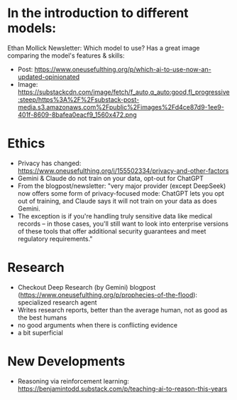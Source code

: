 # In the introduction to different models:

Ethan Mollick Newsletter: Which model to use? Has a great image comparing the model's features & skills:
- Post: https://www.oneusefulthing.org/p/which-ai-to-use-now-an-updated-opinionated
- Image: https://substackcdn.com/image/fetch/f_auto,q_auto:good,fl_progressive:steep/https%3A%2F%2Fsubstack-post-media.s3.amazonaws.com%2Fpublic%2Fimages%2Fd4ce87d9-1ee9-401f-8609-8bafea0eacf9_1560x472.png


# Ethics

- Privacy has changed: https://www.oneusefulthing.org/i/155502334/privacy-and-other-factors
- Gemini & Claude do not train on your data, opt-out for ChatGPT
- From the blogpost/newsletter: "very major provider (except DeepSeek) now offers some form of privacy-focused mode: ChatGPT lets you opt out of training, and Claude says it will not train on your data as does Gemini. 
- The exception is if you're handling truly sensitive data like medical records – in those cases, you'll still want to look into enterprise versions of these tools that offer additional security guarantees and meet regulatory requirements."

# Research

- Checkout Deep Research (by Gemini) blogpost (https://www.oneusefulthing.org/p/prophecies-of-the-flood): specialized research agent
- Writes research reports, better than the average human, not as good as the best humans
- no good arguments when there is conflicting evidence
- a bit superficial

# New Developments

- Reasoning via reinforcement learning: https://benjamintodd.substack.com/p/teaching-ai-to-reason-this-years
